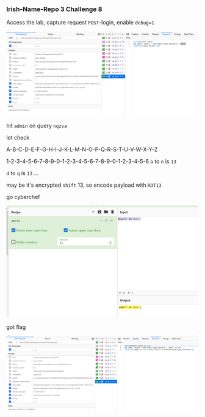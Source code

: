 ### Irish-Name-Repo 3 Challenge 8

Access the lab, capture request `POST`-login, enable `debug=1`

![debug](image.png)

hit `admin` on query `nqzva`

let check 

A-B-C-D-E-F-G-H-I-J-K-L-M-N-O-P-Q-R-S-T-U-V-W-X-Y-Z

1-2-3-4-5-6-7-8-9-0-1-2-3-4-5-6-7-8-9-0-1-2-3-4-5-6
`a` to `n` is `13`

`d` to `q` is `13`
...

may be it's encrypted `shift` 13, so encode payload with `ROT13`

go cyberchef

![payload](image-1.png)

got flag

![alt text](image-2.png)